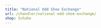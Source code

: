 ```yaml
---
title: "National Odd Shoe Exchange"
url: /chandler/national-odd-shoe-exchange/
shop: Schuhe
---
```


